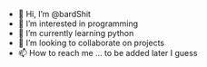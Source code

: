 - 👋 Hi, I’m @bardShit
- 👀 I’m interested in programming
- 🌱 I’m currently learning python
- 💞️ I’m looking to collaborate on projects
- 📫 How to reach me ... to be added later I guess

<!---
bardShit/bardShit is a ✨ special ✨ repository because its `README.md` (this file) appears on your GitHub profile.
You can click the Preview link to take a look at your changes.
--->
